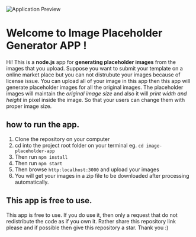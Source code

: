 ![Application Preview](public/preview.png "App Preview")
# Welcome to Image Placeholder Generator APP !

Hi! This is a **node.js** app for **generating placeholder images** from the images that you upload. Suppose you want to submit your template on a online market place but you can not distrubute your images because of license issue. You can upload all of your image in this app then this app will generate placeholder images for all the original images. The placeholder images will maintain the *original image size* and also it will *print width and height* in pixel inside the image. So that your users can change them with proper image size.

## how to run the app.
1. Clone the repository on your computer
2. cd into the project root folder on your terminal eg. `cd image-placeholder-app`
3. Then run `npm install`
4. Then run `npm start`
5. Then browse `http:localhost:3000` and upload your images
6. You will get your images in a zip file to be downloaded after processing automatically.


## This app is free to use.
This app is free to use. If you do use it, then only a request that do not redistribute the code as if you own it. Rather share this repository link please and if possible then give this repository a star. Thank you :)
